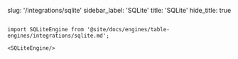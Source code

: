 slug: '/integrations/sqlite'
sidebar_label: 'SQLite'
title: 'SQLite'
hide_title: true
```

import SQLiteEngine from '@site/docs/engines/table-engines/integrations/sqlite.md';

<SQLiteEngine/>
